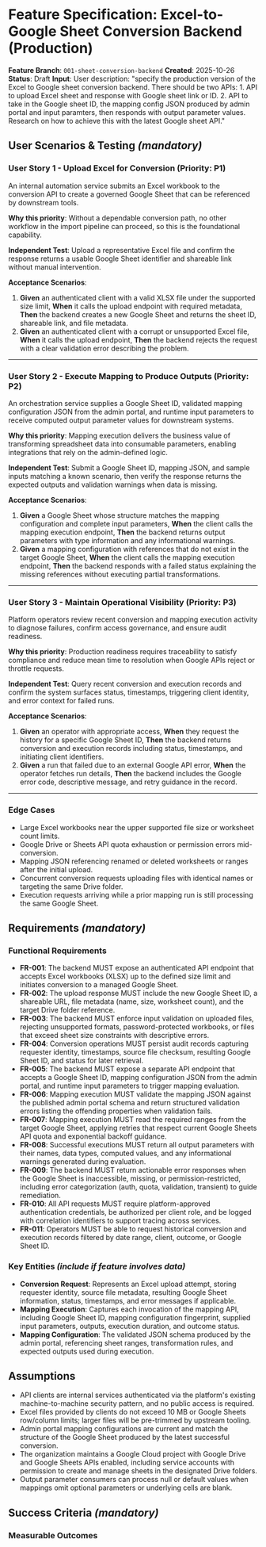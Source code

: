 # Feature Specification: Excel-to-Google Sheet Conversion Backend (Production)

**Feature Branch**: `001-sheet-conversion-backend`
**Created**: 2025-10-26
**Status**: Draft
**Input**: User description: "specify the production version of the Excel to Google sheet conversion backend. There should be two APIs: 1. API to upload Excel sheet and response with Google sheet link or ID. 2. API to take in the Google sheet ID, the mapping config JSON produced by admin portal and input paramters, then responds with output parameter values. Research on how to achieve this with the latest Google sheet API."

## User Scenarios & Testing _(mandatory)_

### User Story 1 - Upload Excel for Conversion (Priority: P1)

An internal automation service submits an Excel workbook to the conversion API to create a governed Google Sheet that can be referenced by downstream tools.

**Why this priority**: Without a dependable conversion path, no other workflow in the import pipeline can proceed, so this is the foundational capability.

**Independent Test**: Upload a representative Excel file and confirm the response returns a usable Google Sheet identifier and shareable link without manual intervention.

**Acceptance Scenarios**:

1. **Given** an authenticated client with a valid XLSX file under the supported size limit, **When** it calls the upload endpoint with required metadata, **Then** the backend creates a new Google Sheet and returns the sheet ID, shareable link, and file metadata.
2. **Given** an authenticated client with a corrupt or unsupported Excel file, **When** it calls the upload endpoint, **Then** the backend rejects the request with a clear validation error describing the problem.

---

### User Story 2 - Execute Mapping to Produce Outputs (Priority: P2)

An orchestration service supplies a Google Sheet ID, validated mapping configuration JSON from the admin portal, and runtime input parameters to receive computed output parameter values for downstream systems.

**Why this priority**: Mapping execution delivers the business value of transforming spreadsheet data into consumable parameters, enabling integrations that rely on the admin-defined logic.

**Independent Test**: Submit a Google Sheet ID, mapping JSON, and sample inputs matching a known scenario, then verify the response returns the expected outputs and validation warnings when data is missing.

**Acceptance Scenarios**:

1. **Given** a Google Sheet whose structure matches the mapping configuration and complete input parameters, **When** the client calls the mapping execution endpoint, **Then** the backend returns output parameters with type information and any informational warnings.
2. **Given** a mapping configuration with references that do not exist in the target Google Sheet, **When** the client calls the mapping execution endpoint, **Then** the backend responds with a failed status explaining the missing references without executing partial transformations.

---

### User Story 3 - Maintain Operational Visibility (Priority: P3)

Platform operators review recent conversion and mapping execution activity to diagnose failures, confirm access governance, and ensure audit readiness.

**Why this priority**: Production readiness requires traceability to satisfy compliance and reduce mean time to resolution when Google APIs reject or throttle requests.

**Independent Test**: Query recent conversion and execution records and confirm the system surfaces status, timestamps, triggering client identity, and error context for failed runs.

**Acceptance Scenarios**:

1. **Given** an operator with appropriate access, **When** they request the history for a specific Google Sheet ID, **Then** the backend returns conversion and execution records including status, timestamps, and initiating client identifiers.
2. **Given** a run that failed due to an external Google API error, **When** the operator fetches run details, **Then** the backend includes the Google error code, descriptive message, and retry guidance in the record.

---

### Edge Cases

- Large Excel workbooks near the upper supported file size or worksheet count limits.
- Google Drive or Sheets API quota exhaustion or permission errors mid-conversion.
- Mapping JSON referencing renamed or deleted worksheets or ranges after the initial upload.
- Concurrent conversion requests uploading files with identical names or targeting the same Drive folder.
- Execution requests arriving while a prior mapping run is still processing the same Google Sheet.

## Requirements _(mandatory)_

### Functional Requirements

- **FR-001**: The backend MUST expose an authenticated API endpoint that accepts Excel workbooks (XLSX) up to the defined size limit and initiates conversion to a managed Google Sheet.
- **FR-002**: The upload response MUST include the new Google Sheet ID, a shareable URL, file metadata (name, size, worksheet count), and the target Drive folder reference.
- **FR-003**: The backend MUST enforce input validation on uploaded files, rejecting unsupported formats, password-protected workbooks, or files that exceed sheet size constraints with descriptive errors.
- **FR-004**: Conversion operations MUST persist audit records capturing requester identity, timestamps, source file checksum, resulting Google Sheet ID, and status for later retrieval.
- **FR-005**: The backend MUST expose a separate API endpoint that accepts a Google Sheet ID, mapping configuration JSON from the admin portal, and runtime input parameters to trigger mapping evaluation.
- **FR-006**: Mapping execution MUST validate the mapping JSON against the published admin portal schema and return structured validation errors listing the offending properties when validation fails.
- **FR-007**: Mapping execution MUST read the required ranges from the target Google Sheet, applying retries that respect current Google Sheets API quota and exponential backoff guidance.
- **FR-008**: Successful executions MUST return all output parameters with their names, data types, computed values, and any informational warnings generated during evaluation.
- **FR-009**: The backend MUST return actionable error responses when the Google Sheet is inaccessible, missing, or permission-restricted, including error categorization (auth, quota, validation, transient) to guide remediation.
- **FR-010**: All API requests MUST require platform-approved authentication credentials, be authorized per client role, and be logged with correlation identifiers to support tracing across services.
- **FR-011**: Operators MUST be able to request historical conversion and execution records filtered by date range, client, outcome, or Google Sheet ID.

### Key Entities _(include if feature involves data)_

- **Conversion Request**: Represents an Excel upload attempt, storing requester identity, source file metadata, resulting Google Sheet information, status, timestamps, and error messages if applicable.
- **Mapping Execution**: Captures each invocation of the mapping API, including Google Sheet ID, mapping configuration fingerprint, supplied input parameters, outputs, execution duration, and outcome status.
- **Mapping Configuration**: The validated JSON schema produced by the admin portal, referencing sheet ranges, transformation rules, and expected outputs used during execution.

## Assumptions

- API clients are internal services authenticated via the platform's existing machine-to-machine security pattern, and no public access is required.
- Excel files provided by clients do not exceed 10 MB or Google Sheets row/column limits; larger files will be pre-trimmed by upstream tooling.
- Admin portal mapping configurations are current and match the structure of the Google Sheet produced by the latest successful conversion.
- The organization maintains a Google Cloud project with Google Drive and Google Sheets APIs enabled, including service accounts with permission to create and manage sheets in the designated Drive folders.
- Output parameter consumers can process null or default values when mappings omit optional parameters or underlying cells are blank.

## Success Criteria _(mandatory)_

### Measurable Outcomes
